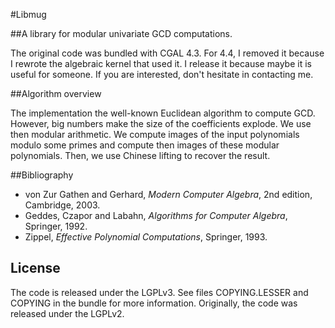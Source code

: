 #Libmug

##A library for modular univariate GCD computations.

The original code was bundled with CGAL 4.3. For 4.4, I removed it because
I rewrote the algebraic kernel that used it. I release it because maybe it
is useful for someone. If you are interested, don't hesitate in contacting
me.

##Algorithm overview

The implementation the well-known Euclidean algorithm to compute GCD.
However, big numbers make the size of the coefficients explode. We use then
modular arithmetic. We compute images of the input polynomials modulo some
primes and compute then images of these modular polynomials. Then, we use
Chinese lifting to recover the result.

##Bibliography

* von Zur Gathen and Gerhard, *Modern Computer Algebra*, 2nd edition,
Cambridge, 2003.
* Geddes, Czapor and Labahn, *Algorithms for Computer Algebra*,
Springer, 1992.
* Zippel, *Effective Polynomial Computations*, Springer, 1993.

## License

The code is released under the LGPLv3. See files COPYING.LESSER and
COPYING in the bundle for more information. Originally, the code was
released under the LGPLv2.
